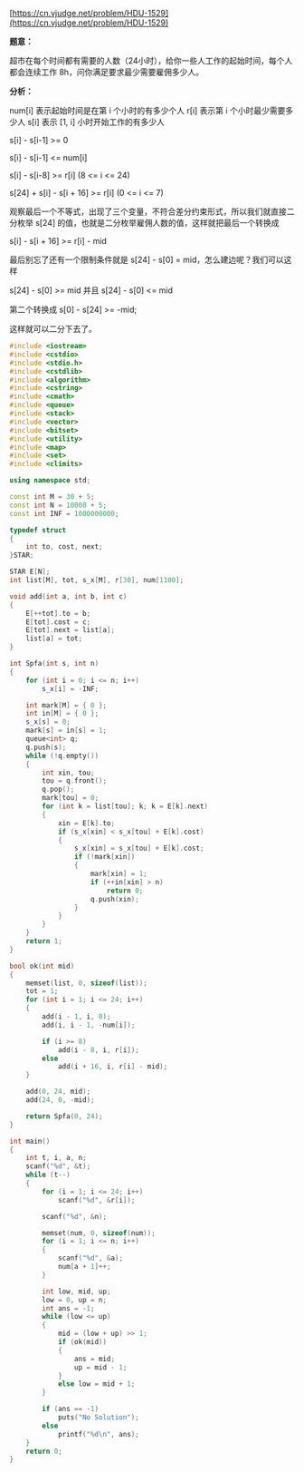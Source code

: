 [https://cn.vjudge.net/problem/HDU-1529](https://cn.vjudge.net/problem/HDU-1529)

**题意：**

超市在每个时间都有需要的人数（24小时），给你一些人工作的起始时间，每个人都会连续工作 8h，问你满足要求最少需要雇佣多少人。

**分析：**

num[i] 表示起始时间是在第 i 个小时的有多少个人
r[i] 表示第 i 个小时最少需要多少人
s[i] 表示 [1, i] 小时开始工作的有多少人

s[i] - s[i-1] >= 0 

s[i] - s[i-1] <= num[i]

s[i] - s[i-8] >= r[i] (8 <= i <= 24) 

s[24] + s[i] - s[i + 16] >= r[i] (0 <= i <= 7)

观察最后一个不等式，出现了三个变量，不符合差分约束形式，所以我们就直接二分枚举 
s[24] 的值，也就是二分枚举雇佣人数的值，这样就把最后一个转换成 

s[i] - s[i + 16] >= r[i] - mid 

最后别忘了还有一个限制条件就是 s[24] - s[0] = mid，怎么建边呢？我们可以这样

s[24] - s[0] >= mid 并且 s[24] - s[0] <= mid

第二个转换成 s[0] - s[24] >= -mid; 

这样就可以二分下去了。

```c++
#include <iostream>
#include <cstdio>
#include <stdio.h>
#include <cstdlib>
#include <algorithm>
#include <cstring>
#include <cmath>
#include <queue>
#include <stack>
#include <vector>
#include <bitset>
#include <utility>
#include <map>
#include <set>
#include <climits>

using namespace std;

const int M = 30 + 5;
const int N = 10000 + 5;
const int INF = 1000000000;

typedef struct
{
	int to, cost, next;
}STAR;

STAR E[N];
int list[M], tot, s_x[M], r[30], num[1100];

void add(int a, int b, int c)
{
	E[++tot].to = b;
	E[tot].cost = c;
	E[tot].next = list[a];
	list[a] = tot;
}

int Spfa(int s, int n)
{
	for (int i = 0; i <= n; i++)
		s_x[i] = -INF;

	int mark[M] = { 0 };
	int in[M] = { 0 };
	s_x[s] = 0;
	mark[s] = in[s] = 1;
	queue<int> q;
	q.push(s);
	while (!q.empty())
	{
		int xin, tou;
		tou = q.front();
		q.pop();
		mark[tou] = 0;
		for (int k = list[tou]; k; k = E[k].next)
		{
			xin = E[k].to;
			if (s_x[xin] < s_x[tou] + E[k].cost)
			{
				s_x[xin] = s_x[tou] + E[k].cost;
				if (!mark[xin])
				{
					mark[xin] = 1;
					if (++in[xin] > n)
						return 0;
					q.push(xin);
				}
			}
		}
	}
	return 1;
}

bool ok(int mid)
{
	memset(list, 0, sizeof(list));
	tot = 1;
	for (int i = 1; i <= 24; i++)
	{
		add(i - 1, i, 0);
		add(i, i - 1, -num[i]);

		if (i >= 8)
			add(i - 8, i, r[i]);
		else
			add(i + 16, i, r[i] - mid);
	}

	add(0, 24, mid);
	add(24, 0, -mid);

	return Spfa(0, 24);
}

int main()
{
	int t, i, a, n;
	scanf("%d", &t);
	while (t--)
	{
		for (i = 1; i <= 24; i++)
			scanf("%d", &r[i]);

		scanf("%d", &n);

		memset(num, 0, sizeof(num));
		for (i = 1; i <= n; i++)
		{
			scanf("%d", &a);
			num[a + 1]++;
		}

		int low, mid, up;
		low = 0, up = n;
		int ans = -1;
		while (low <= up)
		{
			mid = (low + up) >> 1;
			if (ok(mid))
			{
				ans = mid;
				up = mid - 1;
			}
			else low = mid + 1;
		}

		if (ans == -1)
			puts("No Solution");
		else
			printf("%d\n", ans);
	}
	return 0;
}
```
